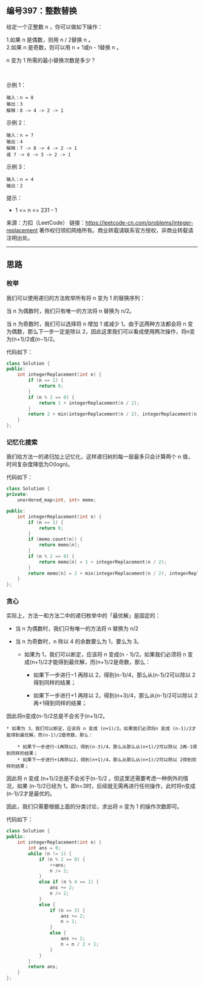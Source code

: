 ## 编号397：整数替换

给定一个正整数 n ，你可以做如下操作：

1.如果 n 是偶数，则用 n / 2替换 n 。
</br>2.如果 n 是奇数，则可以用 n + 1或n - 1替换 n 。

n 变为 1 所需的最小替换次数是多少？

 

示例 1：
```
输入：n = 8
输出：3
解释：8 -> 4 -> 2 -> 1
```
示例 2：
```
输入：n = 7
输出：4
解释：7 -> 8 -> 4 -> 2 -> 1
或 7 -> 6 -> 3 -> 2 -> 1
```
示例 3：
```
输入：n = 4
输出：2 
```
提示：

* 1 <= n <= 231 - 1

来源：力扣（LeetCode）
链接：https://leetcode-cn.com/problems/integer-replacement
著作权归领扣网络所有。商业转载请联系官方授权，非商业转载请注明出处。

---
## 思路

### 枚举

我们可以使用递归的方法枚举所有将 n 变为 1 的替换序列：

当 n 为偶数时，我们只有唯一的方法将 n 替换为 n/2。

当 n 为奇数时，我们可以选择将 n 增加 1 或减少 1。由于这两种方法都会将 n 变为偶数，那么下一步一定是除以 2，因此这里我们可以看成使用两次操作，将n变为(n+1)/2或(n−1)/2。

代码如下：
```c++
class Solution {
public:
    int integerReplacement(int n) {
        if (n == 1) {
            return 0;
        }
        if (n % 2 == 0) {
            return 1 + integerReplacement(n / 2);
        }
        return 2 + min(integerReplacement(n / 2), integerReplacement(n / 2 + 1));
    }
};
```

### 记忆化搜索

我们给方法一的递归加上记忆化，这样递归树的每一层最多只会计算两个 n 值，时间复杂度降低为O(logn)。

代码如下：
```c++
class Solution {
private:
    unordered_map<int, int> memo;

public:
    int integerReplacement(int n) {
        if (n == 1) {
            return 0;
        }
        if (memo.count(n)) {
            return memo[n];
        }
        if (n % 2 == 0) {
            return memo[n] = 1 + integerReplacement(n / 2);
        }
        return memo[n] = 2 + min(integerReplacement(n / 2), integerReplacement(n / 2 + 1));
    }
};
```

### 贪心

实际上，方法一和方法二中的递归枚举中的「最优解」是固定的：

* 当 n 为偶数时，我们只有唯一的方法将 n 替换为 n/2

* 当 n 为奇数时，n 除以 4 的余数要么为 1，要么为 3。

    * 如果为 1，我们可以断定，应该将 n 变成(n - 1)/2。如果我们必须将 n 变成(n+1)/2才能得到最优解，而(n+1)/2是奇数，那么：

        * 如果下一步进行−1 再除以 2，得到(n-1)/4，那么从(n-1)/2可以除以 2 得到同样的结果；

        * 如果下一步进行+1 再除以 2，得到(n+3)/4，那么从(n-1)/2可以除以 2 再+1得到同样的结果；

因此将n变成(n-1)/2总是不会劣于(n+1)/2。

    * 如果为 3，我们可以断定，应该将 n 变成 (n+1)/2。如果我们必须将n 变成 (n-1)/2才能得到最优解，而(n-1)/2是奇数，那么：

        * 如果下一步进行−1再除以2，得到(n-3)/4，那么从那么从(n+1)/2可以除以 2再-1得到同样的结果；
        * 如果下一步进行+1再除以2，得到(n+1)/4，那么从那么从(n+1)/2可以除以 2得到同样的结果；

因此将 n 变成 (n+1)/2总是不会劣于(n-1)/2
 。但这里还需要考虑一种例外的情况，如果 (n-1)/2已经为 1，即n=3时，后续就无需再进行任何操作，此时将n变成(n-1)/2才是最优的。

因此，我们只需要根据上面的分类讨论，求出将 n 变为 1 的操作次数即可。

代码如下：
```c++
class Solution {
public:
    int integerReplacement(int n) {
        int ans = 0;
        while (n != 1) {
            if (n % 2 == 0) {
                ++ans;
                n /= 2;
            }
            else if (n % 4 == 1) {
                ans += 2;
                n /= 2;
            }
            else {
                if (n == 3) {
                    ans += 2;
                    n = 1;
                }
                else {
                    ans += 2;
                    n = n / 2 + 1;
                }
            }
        }
        return ans;
    }
};
```
